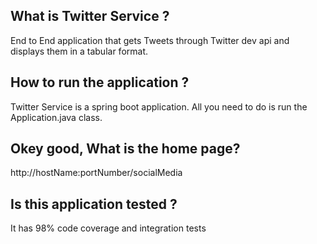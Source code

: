 ## What is Twitter Service ?

End to End application that gets Tweets through Twitter dev api and displays them in a tabular format.

## How to run the application ?

Twitter Service is a spring boot application. All you need to do is run the Application.java class. 

## Okey good, What is the home page?

http://hostName:portNumber/socialMedia

## Is this application tested ?

It has 98% code coverage and integration tests 
